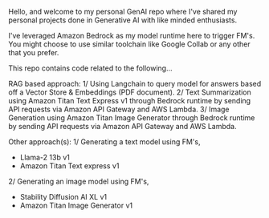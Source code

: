 Hello, and welcome to my personal GenAI repo where I've shared my personal projects done in Generative AI with like minded enthusiasts.

I've leveraged Amazon Bedrock as my model runtime here to trigger FM's. You might choose to use similar toolchain like Google Collab or any other that you prefer.

This repo contains code related to the following...

RAG based approach:
1/ Using Langchain to query model for answers based off a Vector Store & Embeddings (PDF document).
2/ Text Summarization using Amazon Titan Text Express v1 through Bedrock runtime by sending API requests via Amazon API Gateway and AWS Lambda.
3/ Image Generation using Amazon Titan Image Generator through Bedrock runtime by sending API requests via Amazon API Gateway and AWS Lambda.


Other approach(s):
1/ Generating a text model using FM's,
- Llama-2 13b v1
- Amazon Titan Text express v1

2/ Generating an image model using FM's,
- Stability Diffusion AI XL v1
- Amazon Titan Image Generator v1
